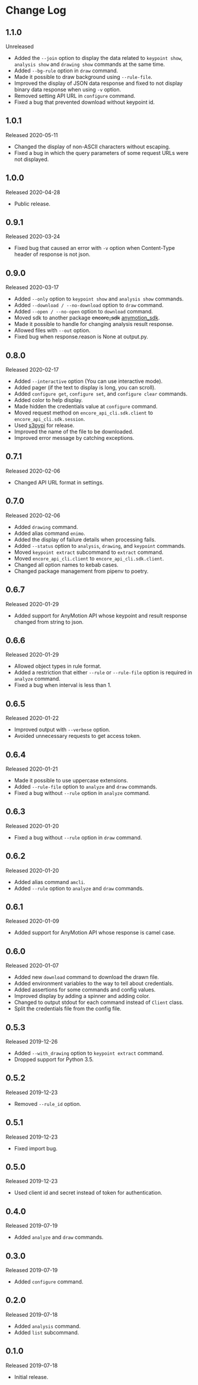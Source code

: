 # Change Log

## 1.1.0

Unreleased

- Added the `--join` option to display the data related to `keypoint show`, `analysis show` and `drawing show` commands at the same time.
- Added `--bg-rule` option in `draw` command.
- Made it possible to draw background using `--rule-file`.
- Improved the display of JSON data response and fixed to not display binary data response when using `-v` option.
- Removed setting API URL in `configure` command.
- Fixed a bug that prevented download without keypoint id.

## 1.0.1

Released 2020-05-11

- Changed the display of non-ASCII characters without escaping.
- Fixed a bug in which the query parameters of some request URLs were not displayed.

## 1.0.0

Released 2020-04-28

- Public release.

## 0.9.1

Released 2020-03-24

- Fixed bug that caused an error with `-v` option when Content-Type header of response is not json.

## 0.9.0

Released 2020-03-17

- Added `--only` option to `keypoint show` and `analysis show` commands.
- Added `--download / --no-download` option to `draw` command.
- Added `--open / --no-open` option to `download` command.
- Moved sdk to another package ~~encore_sdk~~ [anymotion_sdk](https://github.com/nttpc/anymotion-python-sdk).
- Made it possible to handle for changing analysis result response.
- Allowed files with `--out` option.
- Fixed bug when response.reason is None at output.py.

## 0.8.0

Released 2020-02-17

- Added `--interactive` option (You can use interactive mode).
- Added pager (if the text to display is long, you can scroll).
- Added `configure get`, `configure set`, and `configure clear` commands.
- Added color to help display.
- Made hidden the credentials value at `configure` command.
- Moved request method on `encore_api_cli.sdk.client` to `encore_api_cli.sdk.session`.
- Used [s3pypi](https://github.com/novemberfiveco/s3pypi) for release.
- Improved the name of the file to be downloaded.
- Improved error message by catching exceptions.

## 0.7.1

Released 2020-02-06

- Changed API URL format in settings.

## 0.7.0

Released 2020-02-06

- Added `drawing` command.
- Added alias command `enimo`.
- Added the display of failure details when processing fails.
- Added `--status` option to `analysis`, `drawing`, and `keypoint` commands.
- Moved `keypoint extract` subcommand to `extract` command.
- Moved `encore_api_cli.client` to `encore_api_cli.sdk.client`.
- Changed all option names to kebab cases.
- Changed package management from pipenv to poetry.

## 0.6.7

Released 2020-01-29

- Added support for AnyMotion API whose keypoint and result response changed from string to json.

## 0.6.6

Released 2020-01-29

- Allowed object types in rule format.
- Added a restriction that either `--rule` or `--rule-file` option is required in `analyze` command.
- Fixed a bug when interval is less than 1.

## 0.6.5

Released 2020-01-22

- Improved output with `--verbose` option.
- Avoided unnecessary requests to get access token.

## 0.6.4

Released 2020-01-21

- Made it possible to use uppercase extensions.
- Added `--rule-file` option to `analyze` and `draw` commands.
- Fixed a bug without `--rule` option in `analyze` command.

## 0.6.3

Released 2020-01-20

- Fixed a bug without `--rule` option in `draw` command.

## 0.6.2

Released 2020-01-20

- Added alias command `amcli`.
- Added `--rule` option to `analyze` and `draw` commands.

## 0.6.1

Released 2020-01-09

- Added support for AnyMotion API whose response is camel case.

## 0.6.0

Released 2020-01-07

- Added new `download` command to download the drawn file.
- Added environment variables to the way to tell about credentials.
- Added assertions for some commands and config values.
- Improved display by adding a spinner and adding color.
- Changed to output stdout for each command instead of `Client` class.
- Split the credentials file from the config file.

## 0.5.3

Released 2019-12-26

- Added `--with_drawing` option to `keypoint extract` command.
- Dropped support for Python 3.5.

## 0.5.2

Released 2019-12-23

- Removed `--rule_id` option.

## 0.5.1

Released 2019-12-23

- Fixed import bug.

## 0.5.0

Released 2019-12-23

- Used client id and secret instead of token for authentication.

## 0.4.0

Released 2019-07-19

- Added `analyze` and `draw` commands.

## 0.3.0

Released 2019-07-19

- Added `configure` command.

## 0.2.0

Released 2019-07-18

- Added `analysis` command.
- Added `list` subcommand.

## 0.1.0

Released 2019-07-18

- Initial release.
